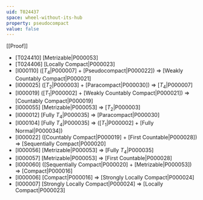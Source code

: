 ```yaml
---
uid: T024437
space: wheel-without-its-hub
property: pseudocompact
value: false
---
```

[[Proof]]

* [T024410] [Metrizable|P000053]
* [T024406] [Locally Compact|P000023]
* [I000110] ([$T_4$|P000007] + [Pseudocompact|P000022]) => [Weakly Countably Compact|P000021]
* [I000025] ([$T_2$|P000003] + [Paracompact|P000030]) => [$T_4$|P000007]
* [I000019] ([$T_1$|P000002] + [Weakly Countably Compact|P000021]) => [Countably Compact|P000019]
* [I000055] [Metrizable|P000053] => [$T_2$|P000003]
* [I000012] [Fully $T_4$|P000035] => [Paracompact|P000030]
* [I000104] [Fully $T_4$|P000035] => ([$T_1$|P000002] + [Fully Normal|P000034])
* [I000022] ([Countably Compact|P000019] + [First Countable|P000028]) => [Sequentially Compact|P000020]
* [I000056] [Metrizable|P000053] => [Fully $T_4$|P000035]
* [I000057] [Metrizable|P000053] => [First Countable|P000028]
* [I000060] ([Sequentially Compact|P000020] + [Metrizable|P000053]) => [Compact|P000016]
* [I000006] [Compact|P000016] => [Strongly Locally Compact|P000024]
* [I000007] [Strongly Locally Compact|P000024] => [Locally Compact|P000023]

